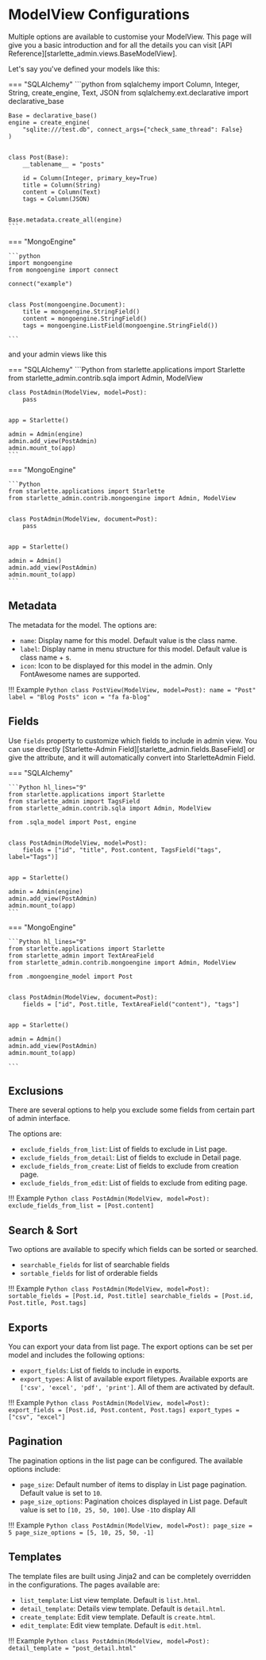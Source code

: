 # ModelView Configurations

Multiple options are available to customise your ModelView. This page will give you a basic introduction and for all the
details you can visit [API Reference][starlette_admin.views.BaseModelView].

Let's say you've defined your models like this:

=== "SQLAlchemy"
    ```python
    from sqlalchemy import Column, Integer, String, create_engine, Text, JSON
    from sqlalchemy.ext.declarative import declarative_base
    
    Base = declarative_base()
    engine = create_engine(
        "sqlite:///test.db", connect_args={"check_same_thread": False}
    )
    
    
    class Post(Base):
        __tablename__ = "posts"
    
        id = Column(Integer, primary_key=True)
        title = Column(String)
        content = Column(Text)
        tags = Column(JSON)
    
    
    Base.metadata.create_all(engine)
    ```
=== "MongoEngine"

    ```python
    import mongoengine
    from mongoengine import connect
    
    connect("example")
    
    
    class Post(mongoengine.Document):
        title = mongoengine.StringField()
        content = mongoengine.StringField()
        tags = mongoengine.ListField(mongoengine.StringField())

    ```
and your admin views like this

=== "SQLAlchemy"
    ```Python
    from starlette.applications import Starlette
    from starlette_admin.contrib.sqla import Admin, ModelView
    
    
    class PostAdmin(ModelView, model=Post):
        pass
    
    
    app = Starlette()
    
    admin = Admin(engine)
    admin.add_view(PostAdmin)
    admin.mount_to(app)
    ```
=== "MongoEngine"

    ```Python
    from starlette.applications import Starlette
    from starlette_admin.contrib.mongoengine import Admin, ModelView
    
    
    class PostAdmin(ModelView, document=Post):
        pass
    
    
    app = Starlette()
    
    admin = Admin()
    admin.add_view(PostAdmin)
    admin.mount_to(app)
    ```
## Metadata

The metadata for the model. The options are:

* `name`: Display name for this model. Default value is the class name.
* `label`: Display name in menu structure for this model. Default value is class name + s.
* `icon`: Icon to be displayed for this model in the admin. Only FontAwesome names are supported.

!!! Example
    ```Python
    class PostView(ModelView, model=Post):
        name = "Post"
        label = "Blog Posts"
        icon = "fa fa-blog"
    ```
## Fields

Use `fields` property to customize which fields to include in admin view. You can use directly [Starlette-Admin Field][starlette_admin.fields.BaseField]
or give the attribute, and it will automatically convert into StarletteAdmin Field.

=== "SQLAlchemy"

    ```Python hl_lines="9"
    from starlette.applications import Starlette
    from starlette_admin import TagsField
    from starlette_admin.contrib.sqla import Admin, ModelView
    
    from .sqla_model import Post, engine
    
    
    class PostAdmin(ModelView, model=Post):
        fields = ["id", "title", Post.content, TagsField("tags", label="Tags")]
    
    
    app = Starlette()
    
    admin = Admin(engine)
    admin.add_view(PostAdmin)
    admin.mount_to(app)
    ```

=== "MongoEngine"

    ```Python hl_lines="9"
    from starlette.applications import Starlette
    from starlette_admin import TextAreaField
    from starlette_admin.contrib.mongoengine import Admin, ModelView
    
    from .mongoengine_model import Post
    
    
    class PostAdmin(ModelView, document=Post):
        fields = ["id", Post.title, TextAreaField("content"), "tags"]
    
    
    app = Starlette()
    
    admin = Admin()
    admin.add_view(PostAdmin)
    admin.mount_to(app)

    ```


## Exclusions

There are several options to help you exclude some fields from certain part of admin interface.

The options are:

* `exclude_fields_from_list`: List of fields to exclude in List page.
* `exclude_fields_from_detail`: List of fields to exclude in Detail page.
* `exclude_fields_from_create`: List of fields to exclude from creation page.
* `exclude_fields_from_edit`: List of fields to exclude from editing page.

!!! Example
    ```Python
    class PostAdmin(ModelView, model=Post):
        exclude_fields_from_list = [Post.content]
    ```

## Search & Sort

Two options are available to specify which fields can be sorted or searched.

* `searchable_fields` for list of searchable fields
* `sortable_fields` for list of orderable fields

!!! Example
    ```Python
    class PostAdmin(ModelView, model=Post):
        sortable_fields = [Post.id, Post.title]
        searchable_fields = [Post.id, Post.title, Post.tags]
    ```

## Exports

You can export your data from list page. The export options can be set per model and includes the following options:

* `export_fields`:  List of fields to include in exports.
* `export_types`: A list of available export filetypes. Available 
exports are `['csv', 'excel', 'pdf', 'print']`. All of them are activated by default.

!!! Example
    ```Python
    class PostAdmin(ModelView, model=Post):
        export_fields = [Post.id, Post.content, Post.tags]
        export_types = ["csv", "excel"]
    ```

## Pagination

The pagination options in the list page can be configured. The available options include:

* `page_size`: Default number of items to display in List page pagination.
            Default value is set to `10`.
* `page_size_options`: Pagination choices displayed in List page.  Default value is set to `[10, 25, 50, 100]`. 
     Use `-1`to display All


!!! Example
    ```Python
    class PostAdmin(ModelView, model=Post):
        page_size = 5
        page_size_options = [5, 10, 25, 50, -1]
    ```

## Templates
The template files are built using Jinja2 and can be completely overridden in the configurations. The pages available are:

* `list_template`: List view template. Default is `list.html`.
* `detail_template`: Details view template. Default is `detail.html`.
* `create_template`: Edit view template. Default is `create.html`.
* `edit_template`: Edit view template. Default is `edit.html`.

!!! Example
    ```Python
    class PostAdmin(ModelView, model=Post):
        detail_template = "post_detail.html"
    ```
